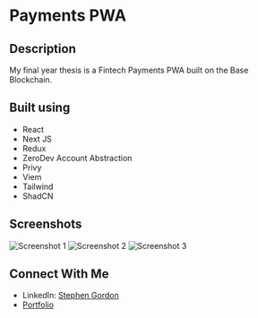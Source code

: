 # Payments PWA

## Description

My final year thesis is a Fintech Payments PWA built on the Base Blockchain.

## Built using

- React
- Next JS
- Redux
- ZeroDev Account Abstraction
- Privy
- Viem
- Tailwind
- ShadCN

## Screenshots

![Screenshot 1](./src/assets/screenshots/1.png)
![Screenshot 2](./src/assets/screenshots/2.png)
![Screenshot 3](./src/assets/screenshots/3.png)

## Connect With Me

- LinkedIn: [Stephen Gordon](https://www.linkedin.com/in/ste-gordon/)
- [Portfolio](https://www.stephengordon.ie)
